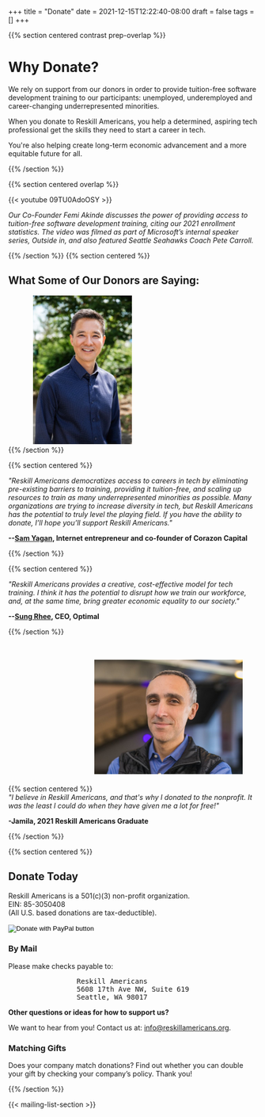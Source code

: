 +++
title = "Donate"
date = 2021-12-15T12:22:40-08:00
draft = false
tags = []
+++

{{% section centered contrast prep-overlap %}}

# Why Donate?

We rely on support from our donors in order to provide tuition-free software
development training to our participants: unemployed, underemployed and
career-changing underrepresented minorities.

When you donate to Reskill Americans, you help a determined, aspiring tech
professional get the skills they need to start a career in tech.

You're also helping create long-term economic advancement and a more equitable
future for all.

{{% /section %}}

{{% section centered overlap %}}

<div class="outline-box">
{{< youtube 09TU0AdoOSY >}}
</div>

*Our Co-Founder Femi Akinde discusses the power of providing access to tuition-free software development training, citing our 2021 enrollment statistics. The video was filmed as part of Microsoft’s internal speaker series, Outside in, and also featured Seattle Seahawks Coach Pete Carroll.*

{{% /section %}}
{{% section centered %}}

## What Some of Our Donors are Saying:


<img alt="Drawing of a team meeting on a tablet."
    src="./Sung.png" style="width:300px;height:300px;object-fit:contain;"> <br/>
{{% /section %}}

{{% section centered %}}

*"Reskill Americans democratizes access to careers in tech by eliminating pre-existing barriers to training, providing it tuition-free, and scaling up resources to train as many underrepresented minorities as possible. Many organizations are trying to increase diversity in tech, but Reskill Americans has the potential to truly level the playing field. If you have the ability to donate, I’ll hope you’ll support Reskill Americans."*

**--<a href="https://corazon.com/team/sam-yagan/" target="_blank">Sam Yagan</a>, Internet entrepreneur and co-founder of Corazon Capital**

{{% /section %}}

{{% section centered %}}


*"Reskill Americans provides a creative, cost-effective model for tech training. I think it has the potential to disrupt how we train our workforce, and, at the same time, bring greater economic equality to our society."*

**--<a href="https://www.optimal.com/team" target="_blank">Sung Rhee</a>, CEO, Optimal**

{{% /section %}}

{{% section centered %}}
<img alt="Drawing of a team meeting on a tablet."
    src="./profiles.png" style="width:300px;height:300px;object-fit:contain;"> <br/>
*"I believe in Reskill Americans, and that's why I donated to the nonprofit. It was the least I could do when they have given me a lot for free!"*

**-Jamila, 2021 Reskill Americans Graduate**

{{% /section %}}

{{% section centered %}}

## Donate Today

Reskill Americans is a 501(c)(3) non-profit organization.<br>
EIN: 85-3050408<br>
(All U.S. based donations are tax-deductible).

<form action="https://www.paypal.com/donate" method="post" target="_top">
  <input type="hidden" name="hosted_button_id" value="WTD9N9G5HBFSJ">
  <input type="image" src="https://www.paypalobjects.com/en_US/i/btn/btn_donate_LG.gif" name="submit" title="PayPal - The safer, easier way to pay online!" alt="Donate with PayPal button">
  <img alt="" src="https://www.paypal.com/en_US/i/scr/pixel.gif" width="1" height="1">
  </form>

### By Mail

Please make checks payable to:

<pre style="margin: auto; width: min-content;">
Reskill Americans
5608 17th Ave NW, Suite 619
Seattle, WA 98017
</pre>

**Other questions or ideas for how to support us?**

We want to hear from you! Contact us at: [info@reskillamericans.org](mailto:info@reskillamericans.org).

### Matching Gifts

Does your company match donations? Find out whether you can double your gift by checking your company’s policy. Thank you!

{{% /section %}}

{{< mailing-list-section >}}
